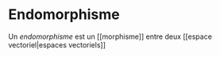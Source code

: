 # Endomorphisme
Un _endomorphisme_ est un [[morphisme]] entre deux [[espace vectoriel|espaces vectoriels]]
